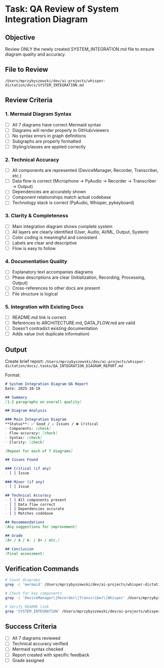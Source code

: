 # Task: QA Review of System Integration Diagram

## Objective
Review ONLY the newly created SYSTEM_INTEGRATION.md file to ensure diagram quality and accuracy.

## File to Review
`/Users/mprzybyszewski/dev/ai-projects/whisper-dictation/docs/SYSTEM_INTEGRATION.md`

## Review Criteria

### 1. Mermaid Diagram Syntax
- [ ] All 7 diagrams have correct Mermaid syntax
- [ ] Diagrams will render properly in GitHub/viewers
- [ ] No syntax errors in graph definitions
- [ ] Subgraphs are properly formatted
- [ ] Styling/classes are applied correctly

### 2. Technical Accuracy
- [ ] All components are represented (DeviceManager, Recorder, Transcriber, etc.)
- [ ] Data flow is correct (Microphone → PyAudio → Recorder → Transcriber → Output)
- [ ] Dependencies are accurately shown
- [ ] Component relationships match actual codebase
- [ ] Technology stack is correct (PyAudio, Whisper, pykeyboard)

### 3. Clarity & Completeness
- [ ] Main integration diagram shows complete system
- [ ] All layers are clearly identified (User, Audio, AI/ML, Output, System)
- [ ] Color coding is meaningful and consistent
- [ ] Labels are clear and descriptive
- [ ] Flow is easy to follow

### 4. Documentation Quality
- [ ] Explanatory text accompanies diagrams
- [ ] Phase descriptions are clear (Initialization, Recording, Processing, Output)
- [ ] Cross-references to other docs are present
- [ ] File structure is logical

### 5. Integration with Existing Docs
- [ ] README.md link is correct
- [ ] References to ARCHITECTURE.md, DATA_FLOW.md are valid
- [ ] Doesn't contradict existing documentation
- [ ] Adds value (not duplicate information)

## Output

Create brief report: `/Users/mprzybyszewski/dev/ai-projects/whisper-dictation/docs/.tasks/QA_INTEGRATION_DIAGRAM_REPORT.md`

Format:
```markdown
# System Integration Diagram QA Report
Date: 2025-10-10

## Summary
[1-2 paragraphs on overall quality]

## Diagram Analysis

### Main Integration Diagram
**Status**: ✅ Good / ⚠️ Issues / ❌ Critical
- Components: [check]
- Flow accuracy: [check]
- Syntax: [check]
- Clarity: [check]

[Repeat for each of 7 diagrams]

## Issues Found

### Critical (if any)
- [ ] Issue

### Minor (if any)
- [ ] Issue

## Technical Accuracy
- [ ] All components present
- [ ] Data flow correct
- [ ] Dependencies accurate
- [ ] Matches codebase

## Recommendations
[Any suggestions for improvement]

## Grade
[A+ / A / A- / B+ / etc.]

## Conclusion
[Final assessment]
```

## Verification Commands

```bash
# Count diagrams
grep -c 'mermaid' /Users/mprzybyszewski/dev/ai-projects/whisper-dictation/docs/SYSTEM_INTEGRATION.md

# Check for key components
grep -i 'DeviceManager\|Recorder\|Transcriber\|Whisper' /Users/mprzybyszewski/dev/ai-projects/whisper-dictation/docs/SYSTEM_INTEGRATION.md

# Verify README link
grep 'SYSTEM_INTEGRATION' /Users/mprzybyszewski/dev/ai-projects/whisper-dictation/docs/README.md
```

## Success Criteria
- [ ] All 7 diagrams reviewed
- [ ] Technical accuracy verified
- [ ] Mermaid syntax checked
- [ ] Report created with specific feedback
- [ ] Grade assigned

